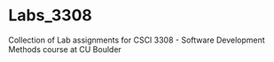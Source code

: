 # Labs_3308
Collection of Lab assignments for CSCI 3308 - Software Development Methods course at CU Boulder

